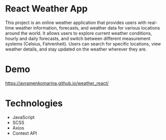 # React Weather App

This project is an online weather application that provides users with real-time weather information, forecasts, and weather data for various locations around the world. It allows users to explore current weather conditions, hourly and daily forecasts, and switch between different measurement systems (Celsius, Fahrenheit). Users can search for specific locations, view weather details, and stay updated on the weather wherever they are.

# Demo

https://avramenkomarina.github.io/weather_react/

# Technologies

- JavaScript
- SCSS
- Axios
- Context API
